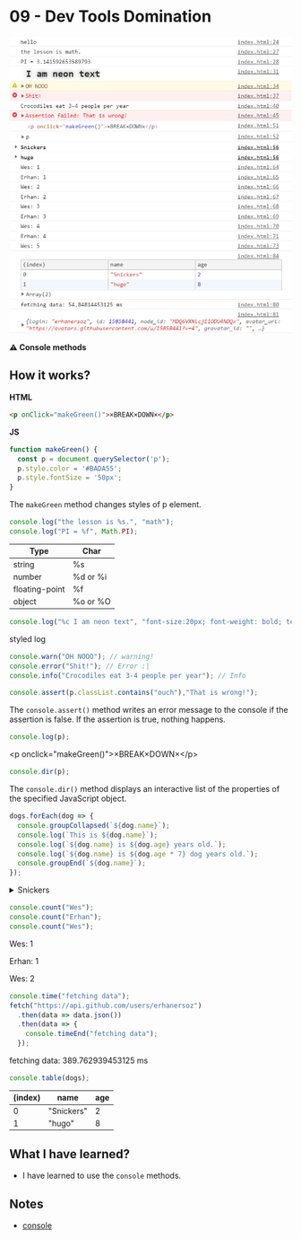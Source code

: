 # 09 - Dev Tools Domination

![](https://github.com/erhanersoz/JavaScript30/blob/master/Screenshots/demo_09.png?raw=true)

**:warning: Console methods**

## How it works?

**HTML**

```html
<p onClick="makeGreen()">×BREAK×DOWN×</p>
```

**JS**

```js
function makeGreen() {
  const p = document.querySelector('p');
  p.style.color = '#BADA55';
  p.style.fontSize = '50px';
}
```
The `makeGreen` method changes styles of p element.

```js
console.log("the lesson is %s.", "math");
console.log("PI = %f", Math.PI);
```
| Type | Char | 
| ---- | ---- |
| string | %s |
| number | %d or %i |
| floating-point | %f |
| object | %o or %O |

```js
console.log("%c I am neon text", "font-size:20px; font-weight: bold; text-shadow: 0px 0px 10px gray;");
```
styled log

```js
console.warn("OH NOOO"); // warning!
console.error("Shit!"); // Error :|
console.info("Crocodiles eat 3-4 people per year"); // Info
```

```js
console.assert(p.classList.contains("ouch"),"That is wrong!"); 
```
The `console.assert()` method writes an error message to the console if the assertion is false. If the assertion is true, nothing happens.

```js
console.log(p);
```
\<p onclick="makeGreen()">×BREAK×DOWN×\</p>

```js
console.dir(p);
```
The `console.dir()` method displays an interactive list of the properties of the specified JavaScript object.

```js
dogs.forEach(dog => {
  console.groupCollapsed(`${dog.name}`);
  console.log(`This is ${dog.name}`);
  console.log(`${dog.name} is ${dog.age} years old.`);
  console.log(`${dog.name} is ${dog.age * 7} dog years old.`);
  console.groupEnd(`${dog.name}`);
}); 
```
<details>
  <summary>Snickers</summary>
  
      This is Snickers
    
      Snickers is 2 years old.
    
      Snickers is 14 dog years old.
    
</details>

```js
console.count("Wes");
console.count("Erhan");
console.count("Wes");
```
Wes: 1

Erhan: 1

Wes: 2

```js
console.time("fetching data");
fetch("https://api.github.com/users/erhanersoz")
  .then(data => data.json())
  .then(data => {
    console.timeEnd("fetching data");
  });
```
fetching data: 389.762939453125 ms

```js
console.table(dogs);
```
| (index) | name | age |
| ------- | ---- | --- |
| 0 | "Snickers" | 2 |
| 1 | "hugo" | 8 |


## What I have learned?

- I have learned to use the `console` methods.

## Notes

- [console](https://developer.mozilla.org/en-US/docs/Web/API/Console)
